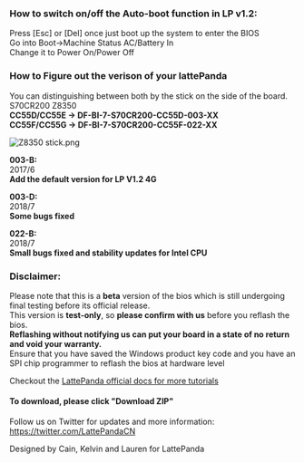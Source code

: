 ### How to switch on/off the Auto-boot function in LP v1.2:
Press [Esc] or [Del] once just boot up the system to enter the BIOS  
Go into Boot->Machine Status AC/Battery In  
Change it to Power On/Power Off  

  


### How to Figure out the verison of your lattePanda
You can distinguishing between both by the stick on the side of the board.  
S70CR200 Z8350   
**CC55D/CC55E -> DF-BI-7-S70CR200-CC55D-003-XX  
CC55F/CC55G -> DF-BI-7-S70CR200-CC55F-022-XX**  

![Z8350 stick.png](http://www.lattepanda.com/wp-content/uploads/2017/06/QQ图片20170608174921.png)

**003-B:**  
2017/6   
**Add the default version for LP V1.2 4G**  

**003-D:**                     
2018/7  
**Some bugs fixed** 

**022-B:**  
2018/7   
**Small bugs fixed and stability updates for Intel CPU**
  
### Disclaimer:   

Please note that this is a **beta** version of the bios which is still undergoing final testing before its official release.  
This version is **test-only**, so **please confirm with us** before you reflash the bios.  
**Reflashing without notifying us can put your board in a state of no return and void your warranty.**  
Ensure that you have saved the Windows product key code and you have an SPI chip programmer to reflash the bios at hardware level  


Checkout the [LattePanda official docs for more tutorials](http://www.lattepanda.com/docs) 

#### To download, please click "Download ZIP"

Follow us on Twitter for updates and more information: https://twitter.com/LattePandaCN

Designed by Cain, Kelvin and Lauren for LattePanda

